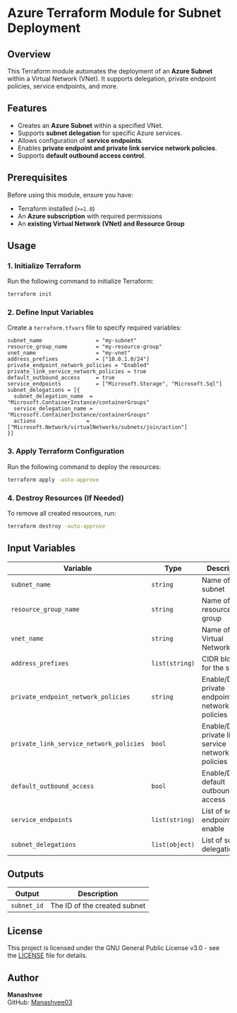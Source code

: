 # Azure Terraform Module for Subnet Deployment

## Overview
This Terraform module automates the deployment of an **Azure Subnet** within a Virtual Network (VNet). It supports delegation, private endpoint policies, service endpoints, and more.

## Features
- Creates an **Azure Subnet** within a specified VNet.
- Supports **subnet delegation** for specific Azure services.
- Allows configuration of **service endpoints**.
- Enables **private endpoint and private link service network policies**.
- Supports **default outbound access control**.

## Prerequisites
Before using this module, ensure you have:
- Terraform installed (`>=1.0`)
- An **Azure subscription** with required permissions
- An **existing Virtual Network (VNet) and Resource Group**

## Usage

### 1. Initialize Terraform
Run the following command to initialize Terraform:
```sh
terraform init
```

### 2. Define Input Variables
Create a `terraform.tfvars` file to specify required variables:
```hcl
subnet_name                 = "my-subnet"
resource_group_name         = "my-resource-group"
vnet_name                   = "my-vnet"
address_prefixes            = ["10.0.1.0/24"]
private_endpoint_network_policies = "Enabled"
private_link_service_network_policies = true
default_outbound_access     = true
service_endpoints           = ["Microsoft.Storage", "Microsoft.Sql"]
subnet_delegations = [{
  subnet_delegation_name  = "Microsoft.ContainerInstance/containerGroups"
  service_delegation_name = "Microsoft.ContainerInstance/containerGroups"
  actions                = ["Microsoft.Network/virtualNetworks/subnets/join/action"]
}]
```

### 3. Apply Terraform Configuration
Run the following command to deploy the resources:
```sh
terraform apply -auto-approve
```

### 4. Destroy Resources (If Needed)
To remove all created resources, run:
```sh
terraform destroy -auto-approve
```

## Input Variables
| Variable | Type | Description |
|----------|------|-------------|
| `subnet_name` | `string` | Name of the subnet |
| `resource_group_name` | `string` | Name of the resource group |
| `vnet_name` | `string` | Name of the Virtual Network |
| `address_prefixes` | `list(string)` | CIDR blocks for the subnet |
| `private_endpoint_network_policies` | `string` | Enable/Disable private endpoint network policies |
| `private_link_service_network_policies` | `bool` | Enable/Disable private link service network policies |
| `default_outbound_access` | `bool` | Enable/Disable default outbound access |
| `service_endpoints` | `list(string)` | List of service endpoints to enable |
| `subnet_delegations` | `list(object)` | List of subnet delegations |

## Outputs
| Output | Description |
|--------|-------------|
| `subnet_id` | The ID of the created subnet |

## License
This project is licensed under the GNU General Public License v3.0 - see the [LICENSE](LICENSE) file for details.

## Author
**Manashvee**  
GitHub: [Manashvee03](https://github.com/Manashvee03)
